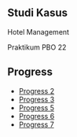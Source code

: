 ## Studi Kasus
Hotel Management

Praktikum PBO 22


## Progress
- [Progress 2](https://github.com/yuuwid01/Hotel-Management/tree/dfc19a3b3759df1b8f5d7eea4763ec44dd6dc556)
- [Progress 3](https://github.com/yuuwid01/Hotel-Management/tree/05a56b59d54d1e7b4712fdc9d09443e5d1735a4a)
- [Progress 5](https://github.com/yuuwid01/Hotel-Management/tree/dc02887c59f817dc2d6e92429316fd1838804873)
- [Progress 6](https://github.com/yuuwid01/Hotel-Management/tree/c8d32100977a8823b7c8242cbf5107fbb5e0612e)
- [Progress 7](https://github.com/yuuwid01/Hotel-Management/tree/1c44091fc38dee74b2fd3ff14bc8a5b64bc92602)